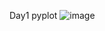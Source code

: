 Day1 pyplot
![image](https://github.com/user-attachments/assets/7363350a-fc7a-46e2-bf9e-de0fe29d692d)

